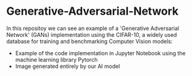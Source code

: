 # Generative-Adversarial-Network

In this repositoy we can see an example of a 'Generative Adversarial Network' (GANs) implementation using the CIFAR-10, a widely used database for training and benchmarking Computer Vision models:

 - Example of the code implementation in Jupyter Notebook using the machine learning library Pytorch
 - Image generated entirely by our AI model 

